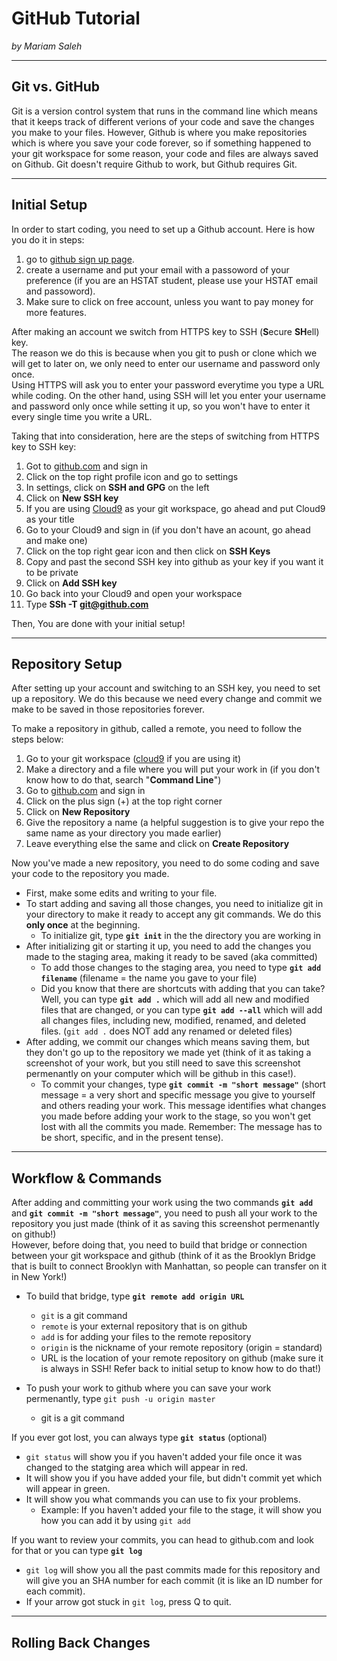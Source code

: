 # GitHub Tutorial

_by Mariam Saleh_

---
## Git vs. GitHub

Git is a version control system that runs in the command line which means that it keeps track of different verions of your code and save the changes you make to your files. However, Github is where you make repositories which is where you save your code forever, so if something happened to your git workspace for some reason, your code and files are always saved on Github. Git doesn't require Github to work, but Github requires Git. 

---
## Initial Setup

In order to start coding, you need to set up a Github account.
Here is how you do it in steps:
1. go to [github sign up page](https://github.com/join?source=header-home).
2. create a username and put your email with a passoword of your preference (if you are an HSTAT student, please use your HSTAT email and passoword).
3. Make sure to click on free account, unless you want to pay money for more features.

After making an account we switch from HTTPS key to SSH (**S**ecure **SH**ell) key.   
The reason we do this is because when you git to push or clone which we will get to later on, we only need to enter our username and password only once.   
Using HTTPS will ask you to enter your password everytime you type a URL while coding. On the other hand, using SSH will let you enter your username and password only once while setting it up, so you won't have to enter it every single time you write a URL.

Taking that into consideration, here are the steps of switching from HTTPS key to SSH key:
1. Got to [github.com](github.com) and sign in
2. Click on the top right profile icon and go to settings
3. In settings, click on **SSH and GPG** on the left
4. Click on **New SSH key**
5. If you are using [Cloud9](c9.io) as your git workspace, go ahead and put Cloud9 as your title
6. Go to your Cloud9 and sign in (if you don't have an acount, go ahead and make one)
7. Click on the top right gear icon and then click on **SSH Keys** 
8. Copy and past the second SSH key into github as your key if you want it to be private
9. Click on **Add SSH key**
10. Go back into your Cloud9 and open your workspace
11. Type **SSh -T git@github.com**

Then, You are done with your initial setup!

---
## Repository Setup

After setting up your account and switching to an SSH key, you need to set up a repository. We do this because we need every change and commit we make to be saved in those repositories forever.

To make a repository in github, called a remote, you need to follow the steps below:
1. Go to your git workspace ([cloud9](c9.io) if you are using it)
2. Make a directory and a file where you will put your work in (if you don't know how to do that, search "**Command Line**")
3. Go to [github.com](github.com) and sign in
4. Click on the plus sign (+) at the top right corner
5. Click on **New Repository** 
6. Give the repository a name (a helpful suggestion is to give your repo the same name as your directory you made earlier)
7. Leave everything else the same and click on **Create Repository**

Now you've made a new repository, you need to do some coding and save your code to the repository you made.

* First, make some edits and writing to your file.
* To start adding and saving all those changes, you need to initialize git in your directory to make it ready to accept any git commands. We do this **only once** at the beginning.
    * To initialize git, type **`git init`** in the the directory you are working in 
* After initializing git or starting it up, you need to add the changes you made to the staging area, making it ready to be saved (aka committed) 
    * To add those changes to the staging area, you need to type **`git add filename`** (filename = the name you gave to your file)
    * Did you know that there are shortcuts with adding that you can take? Well, you can type **`git add .`** which will add all new and modified files that are changed, or you can type **`git add --all`** which will add all changes files, including new, modified, renamed, and deleted files. (`git add .` does NOT add any renamed or deleted files)
* After adding, we commit our changes which means saving them, but they don't go up to the repository we made yet (think of it as taking a screenshot of your work, but you still need to save this screenshot permenantly on your computer which will be github in this case!).
    * To commit your changes, type **`git commit -m "short message"`** (short message = a very short and specific message you give to yourself and others reading your work. This message identifies what changes you made before adding your work to the stage, so you won't get lost with all the commits you made. Remember: The message has to be short, specific, and in the present tense).

---
## Workflow & Commands

After adding and committing your work using the two commands **`git add`** and **`git commit -m "short message"`**, you need to push all your work to the repository you just made (think of it as saving this screenshot permenantly on github!)   
However, before doing that, you need to build that bridge or connection between your git workspace and github (think of it as the Brooklyn Bridge that is built to connect Brooklyn with Manhattan, so people can transfer on it in New York!)
* To build that bridge, type **`git remote add origin URL`**
    * `git` is a git command
    * `remote` is your external repository that is on github
    * `add` is for adding your files to the remote repository
    * `origin` is the nickname of your remote repository (origin = standard)
    * URL is the location of your remote repository on github (make sure it is always in SSH! Refer back to initial setup to know how to do that!)

* To push your work to github where you can save your work permenantly, type `git push -u origin master`
    * git is a git command

If you ever got lost, you can always type **`git status`** (optional)
* `git status` will show you if you haven't added your file once it was changed to the statging area which will appear in red.
* It will show you if you have added your file, but didn't commit yet which will appear in green.
* It will show you what commands you can use to fix your problems.
    * Example: If you haven't added your file to the stage, it will show you how you can add it by using `git add`

If you want to review your commits, you can head to github.com and look for that or you can type **`git log`** 
* `git log` will show you all the past commits made for this repository and will give you an SHA number for each commit (it is like an ID number for each commit).
* If your arrow got stuck in `git log`, press Q to quit.

---
## Rolling Back Changes